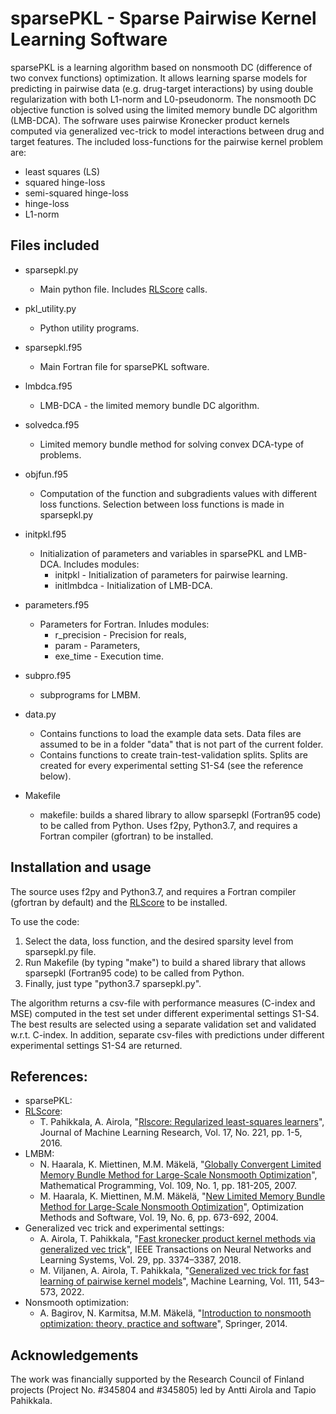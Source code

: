 # sparsePKL - Sparse Pairwise Kernel Learning Software 

sparsePKL is a learning algorithm based on nonsmooth DC (difference of two convex functions) optimization. It allows learning sparse models for predicting in pairwise data (e.g. drug-target interactions) by using double regularization with both L1-norm and L0-pseudonorm. The nonsmooth DC objective function is solved using the limited memory bundle DC algorithm (LMB-DCA).  The sofrware uses pairwise Kronecker product kernels computed via generalized vec-trick to model interactions between drug and target features. The included loss-functions for the pairwise kernel problem are:
* least squares (LS)
* squared hinge-loss
* semi-squared hinge-loss
* hinge-loss
* L1-norm



## Files included
* sparsepkl.py
  - Main python file. Includes [RLScore](https://github.com/aatapa/RLScore) calls.
* pkl_utility.py
  - Python utility programs.
* sparsepkl.f95
  - Main Fortran file for sparsePKL software.
* lmbdca.f95
  - LMB-DCA - the limited memory bundle DC algorithm.
* solvedca.f95
  - Limited memory bundle method for solving convex DCA-type of problems.
* objfun.f95
  - Computation of the function and subgradients values with different loss functions. Selection between loss functions is made in sparsepkl.py
* initpkl.f95
  - Initialization of parameters and variables in sparsePKL and LMB-DCA. Includes modules:
    + initpkl     - Initialization of parameters for pairwise learning.
    + initlmbdca  - Initialization of LMB-DCA.
* parameters.f95
  - Parameters for Fortran. Inludes modules:
    + r_precision - Precision for reals,
    + param - Parameters,
    + exe_time - Execution time.
* subpro.f95
  - subprograms for LMBM.
* data.py
  - Contains functions to load the example data sets. Data files are assumed to be in a folder "data" that is not part of the current folder.
  - Contains functions to create train-test-validation splits. Splits are created for every experimental setting S1-S4 (see the reference below).

* Makefile
  - makefile: builds a shared library to allow sparsepkl (Fortran95 code) to be called from Python. Uses f2py, Python3.7, and requires a Fortran compiler (gfortran) to be installed.


## Installation and usage
The source uses f2py and Python3.7, and requires a Fortran  compiler (gfortran by default) and the [RLScore](https://github.com/aatapa/RLScore) to be installed.

To use the code:
1) Select the data, loss function, and the desired sparsity level from sparsepkl.py file.
2) Run Makefile (by typing "make") to build a shared library that allows sparsepkl (Fortran95 code) to be called from Python. 
3) Finally, just type "python3.7 sparsepkl.py".

The algorithm returns a csv-file with performance measures (C-index and MSE) computed in the test set under different experimental settings S1-S4. The best results are selected using a separate validation set and validated w.r.t. C-index.
In addition, separate csv-files with predictions under different experimental settings S1-S4 are returned. 

## References:

* sparsePKL:
* [RLScore](https://github.com/aatapa/RLScore):
  - T. Pahikkala, A. Airola, "[Rlscore: Regularized least-squares learners](https://www.jmlr.org/papers/volume17/16-470/16-470.pdf)", Journal of Machine Learning Research, Vol. 17, No. 221, pp. 1-5, 2016.
* LMBM:
  - N. Haarala, K. Miettinen, M.M. Mäkelä, "[Globally Convergent Limited Memory Bundle Method for Large-Scale Nonsmooth Optimization](https://link.springer.com/article/10.1007/s10107-006-0728-2)", Mathematical Programming, Vol. 109, No. 1, pp. 181-205, 2007.
  - M. Haarala, K. Miettinen, M.M. Mäkelä, "[New Limited Memory Bundle Method for Large-Scale Nonsmooth Optimization](https://www.tandfonline.com/doi/abs/10.1080/10556780410001689225)", Optimization Methods and Software, Vol. 19, No. 6, pp. 673-692, 2004.
* Generalized vec trick and experimental settings:
  - A. Airola, T. Pahikkala, "[Fast kronecker product kernel methods via generalized vec trick](https://ieeexplore.ieee.org/document/7999226)", IEEE Transactions on Neural Networks and Learning Systems, Vol. 29, pp. 3374–3387, 2018.
  - M. Viljanen, A. Airola, T. Pahikkala, "[Generalized vec trick for fast learning of pairwise kernel models](https://link.springer.com/article/10.1007/s10994-021-06127-y)", Machine Learning, Vol. 111, 543–573, 2022.
* Nonsmooth optimization:
  - A. Bagirov, N. Karmitsa, M.M. Mäkelä, "[Introduction to nonsmooth optimization: theory, practice and software](https://link.springer.com/book/10.1007/978-3-319-08114-4)", Springer, 2014.

## Acknowledgements
The work was financially supported by the Research Council of Finland projects (Project No. #345804 and #345805) led by Antti Airola and Tapio Pahikkala.


   
